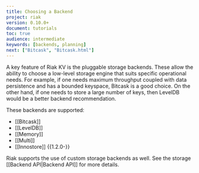 ```yaml
---
title: Choosing a Backend
project: riak
version: 0.10.0+
document: tutorials
toc: true
audience: intermediate
keywords: [backends, planning]
next: ["Bitcask", "Bitcask.html"]
---
```


A key feature of Riak KV is the pluggable storage backends. These allow the
ability to choose a low-level storage engine that suits specific operational
needs. For example, if one needs maximum throughput coupled with data
persistence and has a bounded keyspace, Bitcask is a good choice. On the other hand, if one needs to store a large number of keys, then LevelDB would be a better backend recommendation.

These backends are supported:

* [[Bitcask]]
* [[LevelDB]]
* [[Memory]]
* [[Multi]]
* [[Innostore]] {{1.2.0-}}

Riak supports the use of custom storage backends as well. See the storage [[Backend API|Backend API]] for more details.
